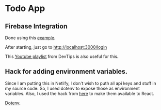 # Todo App

## Firebase Integration

Done using this [example](https://github.com/zeit/next.js/tree/canary/examples/with-firebase-authentication).

After starting, just go to [http://localhost:3000/login](http://localhost:3000/login)

This [Youtube playlist](https://www.youtube.com/watch?v=bgsuOm_pse4&list=PLqGj3iMvMa4K-QGq9uaF3BbPojp4xyoRw) from DevTips is also useful for this.

## Hack for adding environment variables.

Since I am putting this in Netlify, I don't wish to puth all api keys and stuff in my source code. So, I used dotenv to expose those as environment variables. Also, I used the hack from [here](https://pusher.com/tutorials/chat-sentiment-analysis-nextjs#setting-environment-variables) to make them available to React.

[Dotenv](https://www.npmjs.com/package/dotenv).

